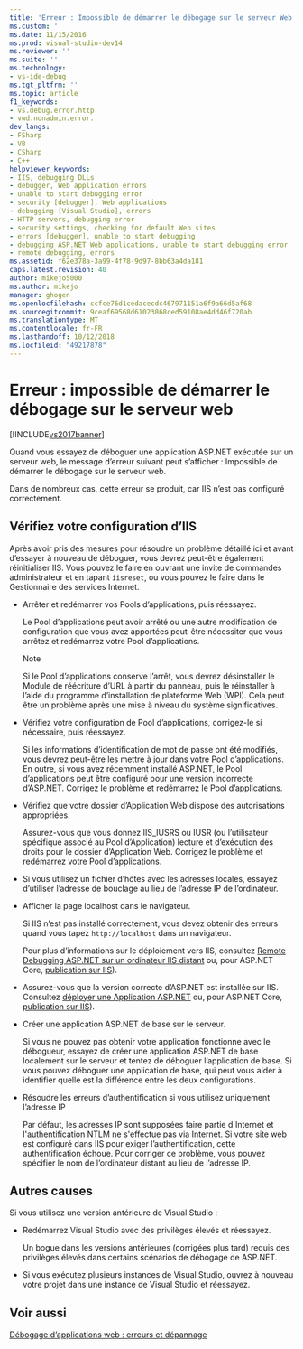 ```yaml
---
title: 'Erreur : Impossible de démarrer le débogage sur le serveur Web | Microsoft Docs'
ms.custom: ''
ms.date: 11/15/2016
ms.prod: visual-studio-dev14
ms.reviewer: ''
ms.suite: ''
ms.technology:
- vs-ide-debug
ms.tgt_pltfrm: ''
ms.topic: article
f1_keywords:
- vs.debug.error.http
- vwd.nonadmin.error.
dev_langs:
- FSharp
- VB
- CSharp
- C++
helpviewer_keywords:
- IIS, debugging DLLs
- debugger, Web application errors
- unable to start debugging error
- security [debugger], Web applications
- debugging [Visual Studio], errors
- HTTP servers, debugging error
- security settings, checking for default Web sites
- errors [debugger], unable to start debugging
- debugging ASP.NET Web applications, unable to start debugging error
- remote debugging, errors
ms.assetid: f62e378a-3a99-4f78-9d97-8bb63a4da181
caps.latest.revision: 40
author: mikejo5000
ms.author: mikejo
manager: ghogen
ms.openlocfilehash: ccfce76d1cedacecdc467971151a6f9a66d5af68
ms.sourcegitcommit: 9ceaf69568d61023868ced59108ae4dd46f720ab
ms.translationtype: MT
ms.contentlocale: fr-FR
ms.lasthandoff: 10/12/2018
ms.locfileid: "49217878"
---
```

# <a name="error-unable-to-start-debugging-on-the-web-server"></a>Erreur : impossible de démarrer le débogage sur le serveur web
[!INCLUDE[vs2017banner](../includes/vs2017banner.md)]

Quand vous essayez de déboguer une application ASP.NET exécutée sur un serveur web, le message d’erreur suivant peut s’afficher : Impossible de démarrer le débogage sur le serveur web.
  
Dans de nombreux cas, cette erreur se produit, car IIS n’est pas configuré correctement.

##  <a name="vxtbshttpservererrorsthingstocheck"></a> Vérifiez votre configuration d’IIS

Après avoir pris des mesures pour résoudre un problème détaillé ici et avant d’essayer à nouveau de déboguer, vous devrez peut-être également réinitialiser IIS. Vous pouvez le faire en ouvrant une invite de commandes administrateur et en tapant `iisreset`, ou vous pouvez le faire dans le Gestionnaire des services Internet. 

* Arrêter et redémarrer vos Pools d’applications, puis réessayez.

    Le Pool d’applications peut avoir arrêté ou une autre modification de configuration que vous avez apportées peut-être nécessiter que vous arrêtez et redémarrez votre Pool d’applications.
    
    > [!NOTE]
    > Si le Pool d’applications conserve l’arrêt, vous devrez désinstaller le Module de réécriture d’URL à partir du panneau, puis le réinstaller à l’aide du programme d’installation de plateforme Web (WPI). Cela peut être un problème après une mise à niveau du système significatives.

* Vérifiez votre configuration de Pool d’applications, corrigez-le si nécessaire, puis réessayez.

    Si les informations d’identification de mot de passe ont été modifiés, vous devrez peut-être les mettre à jour dans votre Pool d’applications. En outre, si vous avez récemment installé ASP.NET, le Pool d’applications peut être configuré pour une version incorrecte d’ASP.NET. Corrigez le problème et redémarrez le Pool d’applications.
    
* Vérifiez que votre dossier d’Application Web dispose des autorisations appropriées.

    Assurez-vous que vous donnez IIS_IUSRS ou IUSR (ou l’utilisateur spécifique associé au Pool d’Application) lecture et d’exécution des droits pour le dossier d’Application Web. Corrigez le problème et redémarrez votre Pool d’applications.

* Si vous utilisez un fichier d’hôtes avec les adresses locales, essayez d’utiliser l’adresse de bouclage au lieu de l’adresse IP de l’ordinateur.

* Afficher la page localhost dans le navigateur.

     Si IIS n’est pas installé correctement, vous devez obtenir des erreurs quand vous tapez `http://localhost` dans un navigateur.
     
     Pour plus d’informations sur le déploiement vers IIS, consultez [Remote Debugging ASP.NET sur un ordinateur IIS distant](../debugger/remote-debugging-aspnet-on-a-remote-iis-7-5-computer.md) ou, pour ASP.NET Core, [publication sur IIS](https://docs.asp.net/en/latest/publishing/iis.html)).

* Assurez-vous que la version correcte d’ASP.NET est installée sur IIS.  Consultez [déployer une Application ASP.NET](../debugger/remote-debugging-aspnet-on-a-remote-iis-7-5-computer.md#BKMK_deploy_asp_net) ou, pour ASP.NET Core, [publication sur IIS](https://docs.asp.net/en/latest/publishing/iis.html)).

* Créer une application ASP.NET de base sur le serveur.

     Si vous ne pouvez pas obtenir votre application fonctionne avec le débogueur, essayez de créer une application ASP.NET de base localement sur le serveur et tentez de déboguer l’application de base. Si vous pouvez déboguer une application de base, qui peut vous aider à identifier quelle est la différence entre les deux configurations.
  
* Résoudre les erreurs d’authentification si vous utilisez uniquement l’adresse IP

     Par défaut, les adresses IP sont supposées faire partie d'Internet et l'authentification NTLM ne s'effectue pas via Internet. Si votre site web est configuré dans IIS pour exiger l’authentification, cette authentification échoue. Pour corriger ce problème, vous pouvez spécifier le nom de l’ordinateur distant au lieu de l’adresse IP.
     
## <a name="other-causes"></a>Autres causes

Si vous utilisez une version antérieure de Visual Studio :

- Redémarrez Visual Studio avec des privilèges élevés et réessayez.

    Un bogue dans les versions antérieures (corrigées plus tard) requis des privilèges élevés dans certains scénarios de débogage de ASP.NET.
    
- Si vous exécutez plusieurs instances de Visual Studio, ouvrez à nouveau votre projet dans une instance de Visual Studio et réessayez.
   
  
## <a name="see-also"></a>Voir aussi  
 [Débogage d’applications web : erreurs et dépannage](../debugger/debugging-web-applications-errors-and-troubleshooting.md)



